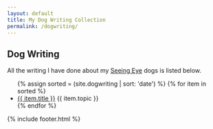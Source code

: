 ```yaml
---
layout: default
title: My Dog Writing Collection
permalink: /dogwriting/
---
```


## Dog Writing

All the writing I have done about my [Seeing Eye](http://www.seeingeye.org) dogs is listed below.

<ul>
    {% assign sorted = (site.dogwriting | sort: 'date') %}
    {% for item in sorted %}
<li><a href="{{ item.url }}">{{ item.title }}</a> {{ item.topic }}</li>
    {% endfor %}
</ul>
{% include footer.html %}
